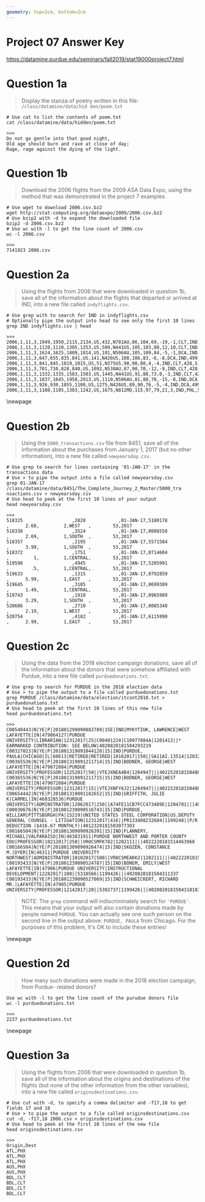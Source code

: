 ```yaml
---
geometry: top=2cm, bottom=2cm
---
```


# Project 07 Answer Key
https://datamine.purdue.edu/seminars/fall2019/stat19000project7.html

# Question 1a
>  Display the stanza of poetry written in this file: `/class/datamine/data/hid
den/poem.txt`

```{.sh}
# Use cat to list the contents of poem.txt
cat /class/datamine/data/hidden/poem.txt
```
```
>>>
Do not go gentle into that good night,
Old age should burn and rave at close of day;
Rage, rage against the dying of the light.
```

# Question 1b
> Download the 2006 flights from the 2009 ASA Data Expo, using the method that
was demonstrated in the project 7 examples

```{.sh}
# Use wget to download 2006.csv.bz2
wget http://stat-computing.org/dataexpo/2009/2006.csv.bz2
# Use bzip2 with -d to expand the downloaded file
bzip2 -d 2006.csv.bz2
# Use wc with -l to get the line count of 2006.csv
wc -l 2006.csv
```
```
>>>
7141923 2006.csv
```


# Question 2a
> Using the flights from 2006 that were downloaded in question 1b, save all of
the information about the flights that departed or arrived at IND, into a new
file called `indyflights.csv`.

```{.sh}
# Use grep with to search for IND in indyflights.csv
# Optionally pipe the output into head to see only the first 10 lines
grep IND indyflights.csv | head
```
```
>>>
2006,1,11,3,1949,1950,2115,2134,US,432,N781AU,86,104,69,-19,-1,CLT,IND,428,6,11,0,,0,0,0,0,0,0
2006,1,11,3,1120,1110,1305,1253,US,509,N441US,105,103,80,12,10,CLT,IND,428,10,15,0,,0,0,0,0,0,0
2006,1,11,3,1624,1625,1809,1814,US,101,N506AU,105,109,84,-5,-1,DCA,IND,499,9,12,0,,0,0,0,0,0,0
2006,1,11,3,647,655,835,841,US,141,N426US,108,106,83,-6,-8,DCA,IND,499,8,17,0,,0,0,0,0,0,0
2006,1,11,3,841,845,1019,1015,US,51,N375US,98,90,80,4,-4,IND,CLT,428,5,13,0,,0,0,0,0,0,0
2006,1,11,3,701,710,828,840,US,1092,N530AU,87,90,70,-12,-9,IND,CLT,428,5,12,0,,0,0,0,0,0,0
2006,1,11,3,1332,1335,1503,1503,US,1445,N441US,91,88,73,0,-3,IND,CLT,428,6,12,0,,0,0,0,0,0,0
2006,1,11,3,1837,1845,1958,2013,US,1110,N506AU,81,88,70,-15,-8,IND,DCA,499,3,8,0,,0,0,0,0,0,0
2006,1,11,3,926,930,1055,1100,US,1275,N426US,89,90,76,-5,-4,IND,DCA,499,4,9,0,,0,0,0,0,0,0
2006,1,11,3,1108,1105,1303,1242,US,1675,N812MD,115,97,79,21,3,IND,PHL,587,4,32,0,,0,0,0,21,0,0
```

\newpage
# Question 2b
> Using the `5000_transactions.csv` file from 8451, save all of the information
about the purchases from January 1, 2017 (but no other information), into a new
file called `newyearsday.csv`.

```{.sh}
# Use grep to search for lines containing '01-JAN-17' in the transactions data
# Use > to pipe the output into a file called newyearsday.csv
grep 01-JAN-17 /class/datamine/data/8451/The_Complete_Journey_2_Master/5000_tra
nsactions.csv > newyearsday.csv
# Use head to peek at the first 10 lines of your output
head newyearsday.csv
```
```
>>>
518325                  ,2820            ,01-JAN-17,5180178                     ,      2.68,         2,WEST   ,        53,2017
518338                  ,3524            ,01-JAN-17,0088558                     ,      2.69,         1,SOUTH  ,        53,2017
518357                  ,2195            ,01-JAN-17,5571584                     ,      3.99,         1,SOUTH  ,        53,2017
518372                  ,1751            ,01-JAN-17,0714604                     ,         1,         1,CENTRAL,        53,2017
519598                  ,4945            ,01-JAN-17,5205991                     ,        .5,         1,CENTRAL,        53,2017
519633                  ,1315            ,01-JAN-17,0792859                     ,      5.99,         1,EAST   ,        53,2017
519645                  ,3105            ,01-JAN-17,0699309                     ,      1.49,         1,CENTRAL,        53,2017
519743                  ,1918            ,01-JAN-17,0965989                     ,      3.29,         1,SOUTH  ,        53,2017
520686                  ,2710            ,01-JAN-17,0085348                     ,      2.19,         1,WEST   ,        53,2017
520754                  ,4182            ,01-JAN-17,6115990                     ,      2.99,         1,EAST   ,        53,2017
```

# Question 2c
> Using the data from the 2018 election campaign donations, save all of the
information about the donors that were somehow affiliated with Purdue, into a
new file called `purduedonations.txt`.

```{.sh}
# Use grep to search for PURDUE in the 2018 election data
# Use > to pipe the output to a file called purduedonations.txt
grep PURDUE /class/datamine/data/election/itcont2018.txt > purduedonations.txt
# Use head to peek at the first 10 lines of this new file
head purduedonations.txt
```
```
>>>
C00540443|N|YE|P|201801299090882789|15E|IND|MYKYTIUK, LAWRENCE|WEST LAFAYETTE|IN|479064127|PURDUE UNIVERSITY|LIBRARIAN|12312017|25|C00401224|C10977884A|1201413||* EARMARKED CONTRIBUTION: SEE BELOW|4020820181504293219
C00327023|N|YE|P|201801319091044128|15|IND|PURDUE, PAULA|CHICAGO|IL|60613|RETIRED|RETIRED|10162017|150||SA11AI.13514|1203266|||4021620181512079766
C00365536|N|YE|P|201801319091211714|15|IND|BODNER, GEORGE|WEST LAFAYETTE|IN|479072084|PURDUE UNIVERSITY|PROFESSOR|12252017|50||VTEJXNEA4B4|1204947|||4021520181504869959
C00365536|N|YE|P|201801319091211715|15|IND|BODNER, GEORGE|WEST LAFAYETTE|IN|479072084|PURDUE UNIVERSITY|PROFESSOR|12312017|15||VTEJXNFY6J2|1204947|||4021520181504869960
C00654442|N|YE|P|201801319091182652|15|IND|GRIFFITH, JULIE K|CARMEL|IN|460328536|PURDUE UNIVERSITY|ADMINSTRATOR|12062017|250||A74FE11CB7FCC473489E|1204701|||4022120181514389203
C00030676|N|YE|P|201801239090516743|15|IND|PURDUE, WILLIAM|PITTSBURGH|PA|15219|UNITED STATES STEEL CORPORATION|US.DEPUTY GENERAL COUNSEL - LITIGATION|12312017|416||PR133408232604|1199248||P/R DEDUCTION ($416.67 MONTHLY)|4012320181503077303
C00166504|N|YE|P|201801309090926391|15|IND|FLANNERY, MICHAEL|VALPARAISO|IN|463831911|PURDUE NORTHWEST AND PORTER COUNTY EDU|PROFESSOR|10212017|250||VR0CSMFK782|1202111|||4022220181514463968
C00166504|N|YE|P|201801309090926474|15|IND|SKOZEN, CONSTANCE M.|DYER|IN|46311|PURDUE UNIVERSITY NORTHWEST|ADMINISTRATOR|10102017|500||VR0CSMEAKK2|1202111|||4022220181514464465
C00193433|N|YE|P|201801239090524787|15|IND|BONEM, EMILY|WEST LAFAYETTE|IN|47906|PURDUE UNIVERSITY|INSTRUCTIONAL DEVELOPMENT|12282017|100||5318566|1199426|||4020820181504311337
C00193433|N|YE|P|201801239090527069|15|IND|SCHWEICKERT, RICHARD MR.|LAFAYETTE|IN|47905|PURDUE UNIVERSITY|PROFESSOR|12142017|20||5302737|1199426|||4020820181504318183
```
> NOTE: The `grep` command will indiscriminately search for `'PURDUE'`. This
means that your output will also contain donations made by people named
`PURDUE`. You can actually see one such person on the second line in the output
above: `PURDUE, PAULA` from Chicago. For the purposes of this problem, it's OK
to include these entries!

\newpage
# Question 2d
> How many such donations were made in the 2018 election campaign, from Purdue-
related donors?

```{.sh}
Use wc with -l to get the line count of the purudue donors file
wc -l purduedonations.txt
```
```
>>>
2237 purduedonations.txt
```

\newpage
# Question 3a
> Using the flights from 2006 that were downloaded in question 1b, save all of
the information about the origins and destinations of the flights (but none of
the other information from the other variables), into a new file called
`originsdestinations.csv`.
```{.sh}
# Use cut with -d, to specify a comma delimiter and -f17,18 to get fields 17 and 18
# Use > to pipe the output to a file called originsdestinations.csv
cut -d, -f17,18 2006.csv > originsdestinations.csv
# Use head to peek at the first 10 lines of the new file
head originsdestinations.csv
```
```
>>>
Origin,Dest
ATL,PHX
ATL,PHX
ATL,PHX
AUS,PHX
AUS,PHX
BDL,CLT
BDL,CLT
BDL,CLT
BDL,CLT
```

